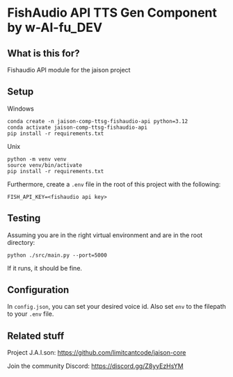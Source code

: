 # FishAudio API TTS Gen Component by w-AI-fu_DEV

## What is this for?
Fishaudio API module for the jaison project

## Setup

Windows
```
conda create -n jaison-comp-ttsg-fishaudio-api python=3.12
conda activate jaison-comp-ttsg-fishaudio-api
pip install -r requirements.txt
```

Unix
```
python -m venv venv
source venv/bin/activate
pip install -r requirements.txt
```

Furthermore, create a `.env` file in the root of this project with the following:
```
FISH_API_KEY=<fishaudio api key>
```

## Testing
Assuming you are in the right virtual environment and are in the root directory:
```
python ./src/main.py --port=5000
```
If it runs, it should be fine.

## Configuration
In `config.json`, you can set your desired voice id. Also set `env` to the filepath to your `.env` file.

## Related stuff
Project J.A.I.son: https://github.com/limitcantcode/jaison-core

Join the community Discord: https://discord.gg/Z8yyEzHsYM
